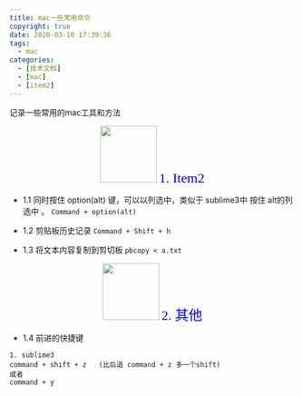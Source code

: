 ```yaml
---
title: mac一些常用命令
copyright: true
date: 2020-03-10 17:39:36
tags:
  - mac
categories:
  - [技术文档]
  - [mac]
  - [item2]
---
```

记录一些常用的mac工具和方法
<!-- more-->

<center>
<img src="//zhangzw001.github.io/images/dockerniu.jpeg" width = "100" height = "100" style="border: 0"/>
<font color="blue" face="黑体" size=5> 1. Item2 </font>
</center>

- 1.1 同时按住 option(alt) 键，可以以列选中，类似于 sublime3中 按住 alt的列选中 。
`Command + option(alt) `

- 1.2 剪贴板历史记录
`Command + Shift + h`

- 1.3 将文本内容复制到剪切板
`pbcopy < a.txt`

<center>
<img src="//zhangzw001.github.io/images/dockerniu.jpeg" width = "100" height = "100" style="border: 0"/>
<font color="blue" face="黑体" size=5> 2. 其他 </font>
</center>

- 1.4 前进的快捷键
```
1. sublime3
command + shift + z   (比后退 command + z 多一个shift)
或者
command + y
```
